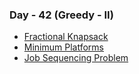 ### Day - 42 (Greedy - II)

-   [Fractional Knapsack](./fractionalKnapsack.md)
-   [Minimum Platforms](./minimumPlatforms.md)
-   [Job Sequencing Problem](./jobSequencingProblem.md)
